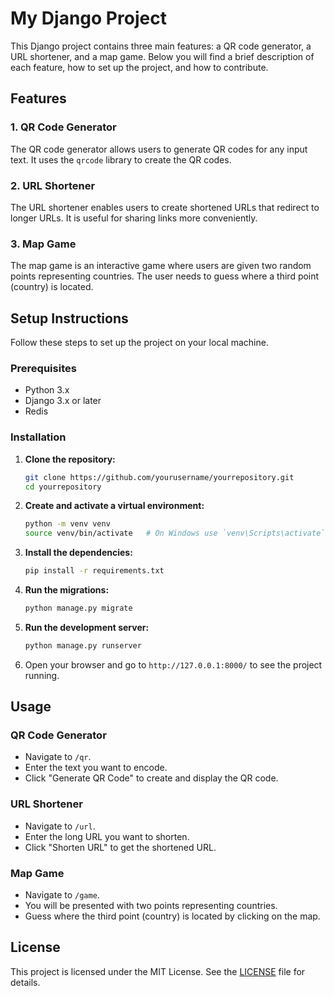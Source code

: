# My Django Project

This Django project contains three main features: a QR code generator, a URL shortener, and a map game. Below you will find a brief description of each feature, how to set up the project, and how to contribute.

## Features

### 1. QR Code Generator
The QR code generator allows users to generate QR codes for any input text. It uses the `qrcode` library to create the QR codes.

### 2. URL Shortener
The URL shortener enables users to create shortened URLs that redirect to longer URLs. It is useful for sharing links more conveniently.

### 3. Map Game
The map game is an interactive game where users are given two random points representing countries. The user needs to guess where a third point (country) is located.

## Setup Instructions

Follow these steps to set up the project on your local machine.

### Prerequisites
- Python 3.x
- Django 3.x or later
- Redis

### Installation

1. **Clone the repository:**

    ```sh
    git clone https://github.com/yourusername/yourrepository.git
    cd yourrepository
    ```

2. **Create and activate a virtual environment:**

    ```sh
    python -m venv venv
    source venv/bin/activate   # On Windows use `venv\Scripts\activate`
    ```

3. **Install the dependencies:**

    ```sh
    pip install -r requirements.txt
    ```

4. **Run the migrations:**

    ```sh
    python manage.py migrate
    ```


6. **Run the development server:**

    ```sh
    python manage.py runserver
    ```

7. Open your browser and go to `http://127.0.0.1:8000/` to see the project running.

## Usage

### QR Code Generator
- Navigate to `/qr`.
- Enter the text you want to encode.
- Click "Generate QR Code" to create and display the QR code.

### URL Shortener
- Navigate to `/url`.
- Enter the long URL you want to shorten.
- Click "Shorten URL" to get the shortened URL.

### Map Game
- Navigate to `/game`.
- You will be presented with two points representing countries.
- Guess where the third point (country) is located by clicking on the map.


## License

This project is licensed under the MIT License. See the [LICENSE](LICENSE) file for details.


